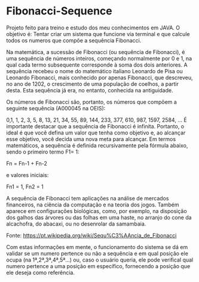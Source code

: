 # Fibonacci-Sequence

Projeto feito para treino e estudo dos meu conhecimentos em JAVA.
O objetivo é: Tentar criar um sistema que funcione via terminal e que calcule todos os numeros que compõe a sequência Fibonacci.

Na matemática, a sucessão de Fibonacci (ou sequência de Fibonacci), é uma sequência de números inteiros, começando normalmente por 0 e 1, na qual cada termo subsequente corresponde à soma dos dois anteriores. A sequência recebeu o nome do matemático italiano Leonardo de Pisa ou Leonardo Fibonacci, mais conhecido por apenas Fibonacci, que descreveu, no ano de 1202, o crescimento de uma população de coelhos, a partir desta. Esta sequência já era, no entanto, conhecida na antiguidade.

Os números de Fibonacci são, portanto, os números que compõem a seguinte sequência (A000045 na OEIS):

0,1, 1, 2, 3, 5, 8, 13, 21, 34, 55, 89, 144, 233, 377, 610, 987, 1597, 2584, ...
É importante destacar que a sequência de Fibonacci é infinita. Portanto, o ideal é que você defina um valor que tenha como objetivo e, ao alcançar esse objetivo, você decida uma nova meta para alcançar.
Em termos matemáticos, a sequência é definida recursivamente pela fórmula abaixo, sendo o primeiro termo F1= 1:

Fn = Fn-1 + Fn-2 

e valores iniciais:

Fn1 = 1, Fn2 = 1

A sequência de Fibonacci tem aplicações na análise de mercados financeiros, na ciência da computação e na teoria dos jogos. Também aparece em configurações biológicas, como, por exemplo, na disposição dos galhos das árvores ou das folhas em uma haste, no arranjo do cone da alcachofra, do abacaxi, ou no desenrolar da samambaia.

Fonte: https://pt.wikipedia.org/wiki/Sequ%C3%AAncia_de_Fibonacci


Com estas informações em mente, o funcionamento do sistema se dá em validar se um numero pertence ou não a sequência e em qual posição ele ocupa (na 1ª,2ª,3ª,4ª,5ª...) ou, caso o usuário queria, ele pode verifical qual numero pertence a uma posição em específico, fornecendo a posição que ele deseja como referência.
